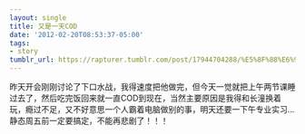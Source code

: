 ```yaml
---
layout: single
title: 又是一天COD
date: '2012-02-20T08:53:37-05:00'
tags:
- story
tumblr_url: https://rapturer.tumblr.com/post/17944704288/%E5%8F%88%E6%98%AF%E4%B8%80%E5%A4%A9cod
---
```

昨天开会刚刚讨论了下口水战，我得速度把他做完，但今天一觉就把上午两节课睡过去了，然后吃完饭回来就一直COD到现在，当然主要原因是我得和长潼换着玩，瘾过不足，又不好意思一个人霸着电脑做别的事，明天还要一下午专业实习…静态周五前一定要搞定，不能再悲剧了！！！

